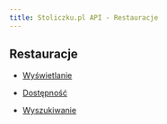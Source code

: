 ```yaml
---
title: Stoliczku.pl API - Restauracje
---
```


## Restauracje

<ul class="js-guides">
  <li><a href="/restaurants/display">Wyświetlanie</a></li>
</ul>
<ul class="js-guides">
  <li><a href="/restaurants/availability">Dostępność</a></li>
</ul>
<ul class="js-guides">
  <li><a href="/restaurants/search">Wyszukiwanie</a></li>
</ul>
